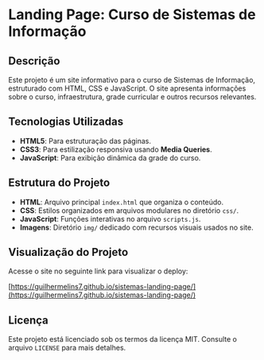 # Landing Page: Curso de Sistemas de Informação

## Descrição
Este projeto é um site informativo para o curso de Sistemas de Informação, estruturado com HTML, CSS e JavaScript. O site apresenta informações sobre o curso, infraestrutura, grade curricular e outros recursos relevantes.

## Tecnologias Utilizadas
- **HTML5**: Para estruturação das páginas.
- **CSS3**: Para estilização responsiva usando **Media Queries**.
- **JavaScript**: Para exibição dinâmica da grade do curso.

## Estrutura do Projeto
- **HTML**: Arquivo principal `index.html` que organiza o conteúdo.
- **CSS**: Estilos organizados em arquivos modulares no diretório `css/`.
- **JavaScript**: Funções interativas no arquivo `scripts.js`.
- **Imagens**: Diretório `img/` dedicado com recursos visuais usados no site.

## Visualização do Projeto
Acesse o site no seguinte link para visualizar o deploy:

[https://guilhermelins7.github.io/sistemas-landing-page/](https://guilhermelins7.github.io/sistemas-landing-page/)

## Licença
Este projeto está licenciado sob os termos da licença MIT. Consulte o arquivo `LICENSE` para mais detalhes.